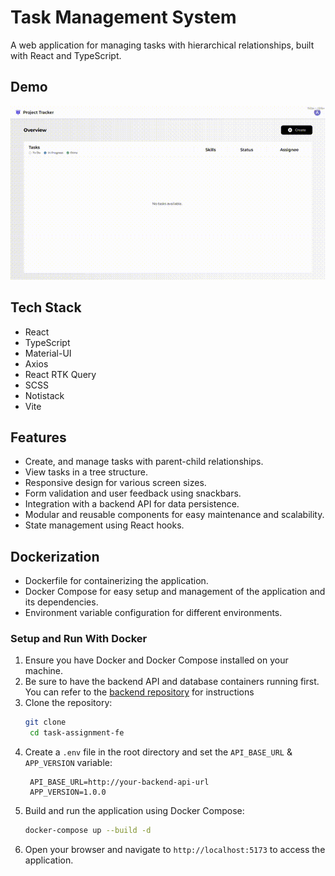 # Task Management System
A web application for managing tasks with hierarchical relationships, built with React and TypeScript.

## Demo
![Demo](./demo.gif)

## Tech Stack
- React
- TypeScript
- Material-UI
- Axios
- React RTK Query
- SCSS
- Notistack
- Vite

## Features
- Create, and manage tasks with parent-child relationships.
- View tasks in a tree structure.
- Responsive design for various screen sizes.
- Form validation and user feedback using snackbars.
- Integration with a backend API for data persistence.
- Modular and reusable components for easy maintenance and scalability.
- State management using React hooks.

## Dockerization
- Dockerfile for containerizing the application.
- Docker Compose for easy setup and management of the application and its dependencies.
- Environment variable configuration for different environments.

 ### Setup and Run With Docker
1. Ensure you have Docker and Docker Compose installed on your machine.
2. Be sure to have the backend API and database containers running first. You can refer to the [backend repository](https://github.com/LCC234/task-assignment-be) for instructions
3. Clone the repository:
   ```bash
   git clone
    cd task-assignment-fe
    ```
4. Create a `.env` file in the root directory and set the `API_BASE_URL` & `APP_VERSION` variable:
   ```env
    API_BASE_URL=http://your-backend-api-url
    APP_VERSION=1.0.0
    ```
5. Build and run the application using Docker Compose:
    ```bash
    docker-compose up --build -d
    ```
6. Open your browser and navigate to `http://localhost:5173` to access the application.

